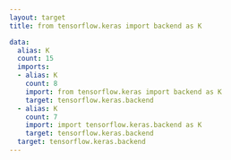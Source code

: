 ```yaml
---
layout: target
title: from tensorflow.keras import backend as K

data:
  alias: K
  count: 15
  imports:
  - alias: K
    count: 8
    import: from tensorflow.keras import backend as K
    target: tensorflow.keras.backend
  - alias: K
    count: 7
    import: import tensorflow.keras.backend as K
    target: tensorflow.keras.backend
  target: tensorflow.keras.backend
---
```

